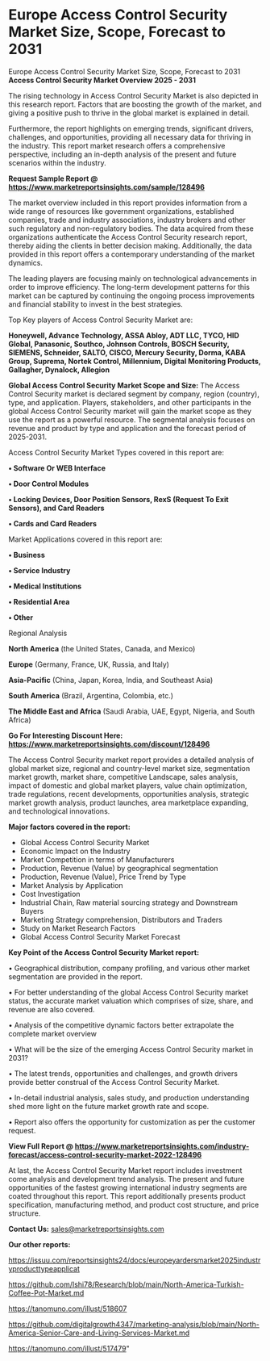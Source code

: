 # Europe Access Control Security Market Size, Scope, Forecast to 2031
Europe Access Control Security Market Size, Scope, Forecast to 2031
<Strong> Access Control Security Market Overview 2025 - 2031</strong>

The rising technology in Access Control Security Market is also depicted in this research report. Factors that are boosting the growth of the market, and giving a positive push to thrive in the global market is explained in detail.

Furthermore, the report highlights on emerging trends, significant drivers, challenges, and opportunities, providing all necessary data for thriving in the industry. This report market research offers a comprehensive perspective, including an in-depth analysis of the present and future scenarios within the industry.

<strong>Request Sample Report @ <a href=https://www.marketreportsinsights.com/sample/128496>https://www.marketreportsinsights.com/sample/128496</a></strong>

The market overview included in this report provides information from a wide range of resources like government organizations, established companies, trade and industry associations, industry brokers and other such regulatory and non-regulatory bodies. The data acquired from these organizations authenticate the Access Control Security research report, thereby aiding the clients in better decision making. Additionally, the data provided in this report offers a contemporary understanding of the market dynamics.

The leading players are focusing mainly on technological advancements in order to improve efficiency. The long-term development patterns for this market can be captured by continuing the ongoing process improvements and financial stability to invest in the best strategies.

Top Key players of Access Control Security Market are:

<strong>Honeywell, Advance Technology, ASSA Abloy, ADT LLC, TYCO, HID Global, Panasonic, Southco, Johnson Controls, BOSCH Security, SIEMENS, Schneider, SALTO, CISCO, Mercury Security, Dorma, KABA Group, Suprema, Nortek Control, Millennium, Digital Monitoring Products, Gallagher, Dynalock, Allegion</strong>

<strong><b>Global Access Control Security Market Scope and Size:</b></strong>
The Access Control Security market is declared segment by company, region (country), type, and application. Players, stakeholders, and other participants in the global Access Control Security market will gain the market scope as they use the report as a powerful resource. The segmental analysis focuses on revenue and product by type and application and the forecast period of 2025-2031.

Access Control Security Market Types covered in this report are:

<strong>• Software Or WEB Interface

• Door Control Modules

• Locking Devices, Door Position Sensors, RexS (Request To Exit Sensors), and Card Readers

• Cards and Card Readers</strong>

Market Applications covered in this report are:

<strong>• Business

• Service Industry

• Medical Institutions

• Residential Area

• Other</strong> 

Regional Analysis

<strong>North America</strong> (the United States, Canada, and Mexico)

<strong>Europe</strong> (Germany, France, UK, Russia, and Italy)

<strong>Asia-Pacific</strong> (China, Japan, Korea, India, and Southeast Asia)

<strong>South America</strong> (Brazil, Argentina, Colombia, etc.)

<strong>The Middle East and Africa</strong> (Saudi Arabia, UAE, Egypt, Nigeria, and South Africa)

<strong>Go For Interesting Discount Here: <a href=https://www.marketreportsinsights.com/discount/128496>https://www.marketreportsinsights.com/discount/128496</a></strong>

The Access Control Security market report provides a detailed analysis of global market size, regional and country-level market size, segmentation market growth, market share, competitive Landscape, sales analysis, impact of domestic and global market players, value chain optimization, trade regulations, recent developments, opportunities analysis, strategic market growth analysis, product launches, area marketplace expanding, and technological innovations.

<strong><b>Major factors covered in the report:</b></strong>
<ul>
  <li>Global Access Control Security Market </li>
  <li>Economic Impact on the Industry</li>
  <li>Market Competition in terms of Manufacturers</li>
  <li>Production, Revenue (Value) by geographical segmentation</li>
  <li>Production, Revenue (Value), Price Trend by Type</li>
  <li>Market Analysis by Application</li>
  <li>Cost Investigation</li>
  <li>Industrial Chain, Raw material sourcing strategy and Downstream Buyers</li>
  <li>Marketing Strategy comprehension, Distributors and Traders</li>
  <li>Study on Market Research Factors</li>
  <li>Global Access Control Security Market Forecast</li>
</ul>

<strong><b>Key Point of the Access Control Security Market report:</b></strong>

• Geographical distribution, company profiling, and various other market segmentation are provided in the report.

• For better understanding of the global Access Control Security market status, the accurate market valuation which comprises of size, share, and revenue are also covered.

• Analysis of the competitive dynamic factors better extrapolate the complete market overview

• What will be the size of the emerging Access Control Security market in 2031?

• The latest trends, opportunities and challenges, and growth drivers provide better construal of the Access Control Security Market.

• In-detail industrial analysis, sales study, and production understanding shed more light on the future market growth rate and scope.

• Report also offers the opportunity for customization as per the customer request.

<strong><b>View Full Report @ <a href=https://www.marketreportsinsights.com/industry-forecast/access-control-security-market-2022-128496>https://www.marketreportsinsights.com/industry-forecast/access-control-security-market-2022-128496</a></b></strong>


At last, the Access Control Security Market report includes investment come analysis and development trend analysis. The present and future opportunities of the fastest growing international industry segments are coated throughout this report. This report additionally presents product specification, manufacturing method, and product cost structure, and price structure.

<strong>Contact Us:</strong>
sales@marketreportsinsights.com

<strong>Our other reports:</strong>

<a href=https://issuu.com/reportsinsights24/docs/europeyardersmarket2025industryproducttypeapplicat>https://issuu.com/reportsinsights24/docs/europeyardersmarket2025industryproducttypeapplicat</a>

<a href=https://github.com/Ishi78/Research/blob/main/North-America-Turkish-Coffee-Pot-Market.md>https://github.com/Ishi78/Research/blob/main/North-America-Turkish-Coffee-Pot-Market.md</a>

<a href=https://tanomuno.com/illust/518607>https://tanomuno.com/illust/518607</a>

<a href=https://github.com/digitalgrowth4347/marketing-analysis/blob/main/North-America-Senior-Care-and-Living-Services-Market.md>https://github.com/digitalgrowth4347/marketing-analysis/blob/main/North-America-Senior-Care-and-Living-Services-Market.md</a>

<a href=https://tanomuno.com/illust/517479>https://tanomuno.com/illust/517479</a>"
